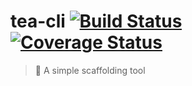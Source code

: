 # tea-cli [![Build Status](https://www.travis-ci.org/zhw2590582/tea-cli.svg?branch=master)](https://www.travis-ci.org/zhw2590582/tea-cli) [![Coverage Status](https://coveralls.io/repos/github/zhw2590582/tea-cli/badge.svg?branch=master)](https://coveralls.io/github/zhw2590582/tea-cli?branch=master)
> 🍵 A simple scaffolding tool

